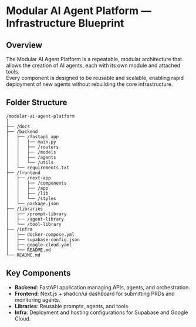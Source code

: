# Modular AI Agent Platform — Infrastructure Blueprint

## Overview
The Modular AI Agent Platform is a repeatable, modular architecture that allows the creation of AI agents, each with its own module and attached tools.  
Every component is designed to be reusable and scalable, enabling rapid deployment of new agents without rebuilding the core infrastructure.

## Folder Structure
```
/modular-ai-agent-platform
│
├── /docs
├── /backend
│   ├── /fastapi_app
│   │   ├── main.py
│   │   ├── /routers
│   │   ├── /models
│   │   ├── /agents
│   │   └── /utils
│   └── requirements.txt
├── /frontend
│   ├── /next-app
│   │   ├── /components
│   │   ├── /app
│   │   ├── /lib
│   │   └── /styles
│   └── package.json
├── /libraries
│   ├── /prompt-library
│   ├── /agent-library
│   └── /tool-library
├── /infra
│   ├── docker-compose.yml
│   ├── supabase-config.json
│   ├── google-cloud.yaml
│   └── README.md
└── README.md
```

## Key Components
- **Backend**: FastAPI application managing APIs, agents, and orchestration.
- **Frontend**: Next.js + shadcn/ui dashboard for submitting PRDs and monitoring agents.
- **Libraries**: Reusable prompts, agents, and tools.
- **Infra**: Deployment and hosting configurations for Supabase and Google Cloud.
